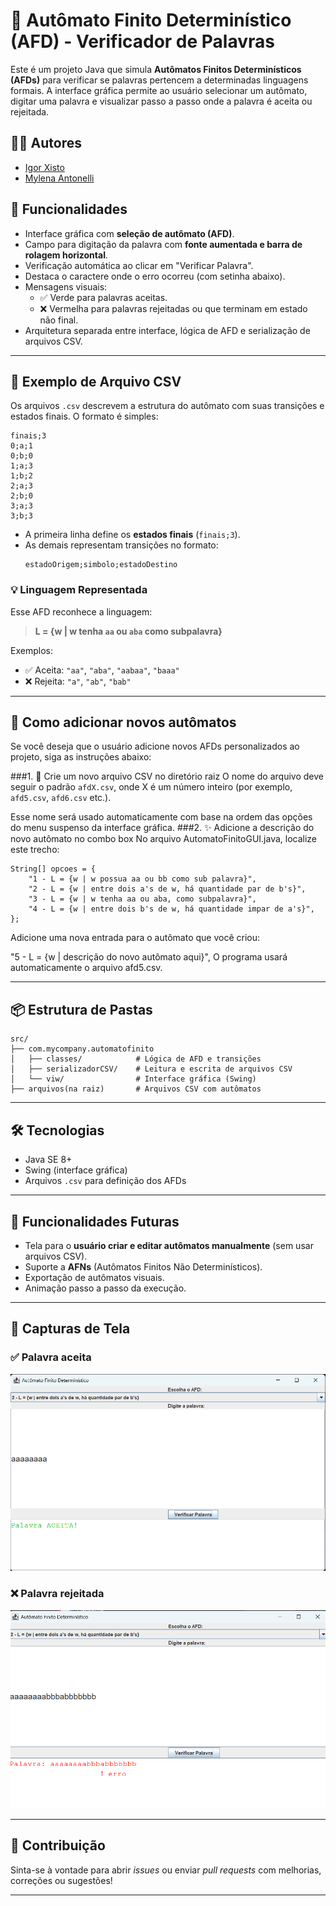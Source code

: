 # 🧠 Autômato Finito Determinístico (AFD) - Verificador de Palavras

Este é um projeto Java que simula **Autômatos Finitos Determinísticos (AFDs)** para verificar se palavras pertencem a determinadas linguagens formais. A interface gráfica permite ao usuário selecionar um autômato, digitar uma palavra e visualizar passo a passo onde a palavra é aceita ou rejeitada.

## 👨‍💻 Autores

- [Igor Xisto](https://github.com/IgorXF)
- [Mylena Antonelli](https://github.com/mylenaantonelli)

## 🚀 Funcionalidades

- Interface gráfica com **seleção de autômato (AFD)**.
- Campo para digitação da palavra com **fonte aumentada e barra de rolagem horizontal**.
- Verificação automática ao clicar em "Verificar Palavra".
- Destaca o caractere onde o erro ocorreu (com setinha abaixo).
- Mensagens visuais:
  - ✅ Verde para palavras aceitas.
  - ❌ Vermelha para palavras rejeitadas ou que terminam em estado não final.
- Arquitetura separada entre interface, lógica de AFD e serialização de arquivos CSV.

---

## 📁 Exemplo de Arquivo CSV

Os arquivos `.csv` descrevem a estrutura do autômato com suas transições e estados finais. O formato é simples:

```
finais;3
0;a;1
0;b;0
1;a;3
1;b;2
2;a;3
2;b;0
3;a;3
3;b;3
```

- A primeira linha define os **estados finais** (`finais;3`).
- As demais representam transições no formato:
  ```
  estadoOrigem;simbolo;estadoDestino
  ```

### 💡 Linguagem Representada

Esse AFD reconhece a linguagem:

> **L = {w | w tenha `aa` ou `aba` como subpalavra}**

Exemplos:
- ✅ Aceita: `"aa"`, `"aba"`, `"aabaa"`, `"baaa"`
- ❌ Rejeita: `"a"`, `"ab"`, `"bab"`

---

## 📂 Como adicionar novos autômatos

Se você deseja que o usuário adicione novos AFDs personalizados ao projeto, siga as instruções abaixo:

###1. 📄 Crie um novo arquivo CSV no diretório raiz
O nome do arquivo deve seguir o padrão `afdX.csv`, onde X é um número inteiro (por exemplo, `afd5.csv`, `afd6.csv` etc.).

Esse nome será usado automaticamente com base na ordem das opções do menu suspenso da interface gráfica.
###2. ✨ Adicione a descrição do novo autômato no combo box
No arquivo AutomatoFinitoGUI.java, localize este trecho:
```
String[] opcoes = {
    "1 - L = {w | w possua aa ou bb como sub palavra}",
    "2 - L = {w | entre dois a's de w, há quantidade par de b's}",
    "3 - L = {w | w tenha aa ou aba, como subpalavra}",
    "4 - L = {w | entre dois b's de w, há quantidade impar de a's}",
};
```
Adicione uma nova entrada para o autômato que você criou:

"5 - L = {w | descrição do novo autômato aqui}",
O programa usará automaticamente o arquivo afd5.csv.

---
## 📦 Estrutura de Pastas

```
src/
├── com.mycompany.automatofinito
│   ├── classes/            # Lógica de AFD e transições
│   ├── serializadorCSV/    # Leitura e escrita de arquivos CSV
│   └── viw/                # Interface gráfica (Swing)
├── arquivos(na raiz)       # Arquivos CSV com autômatos
```

---

## 🛠️ Tecnologias

- Java SE 8+
- Swing (interface gráfica)
- Arquivos `.csv` para definição dos AFDs

---

## 🧩 Funcionalidades Futuras

- Tela para o **usuário criar e editar autômatos manualmente** (sem usar arquivos CSV).
- Suporte a **AFNs** (Autômatos Finitos Não Determinísticos).
- Exportação de autômatos visuais.
- Animação passo a passo da execução.

---

## 📸 Capturas de Tela

### ✅ Palavra aceita
![Tela De Acerto](images/CapturaDeTelaAcerto.png)

### ❌ Palavra rejeitada
![Tela De Erro](images/CapturaDeTelaErro.png)

---

## 🤝 Contribuição

Sinta-se à vontade para abrir *issues* ou enviar *pull requests* com melhorias, correções ou sugestões!

---

